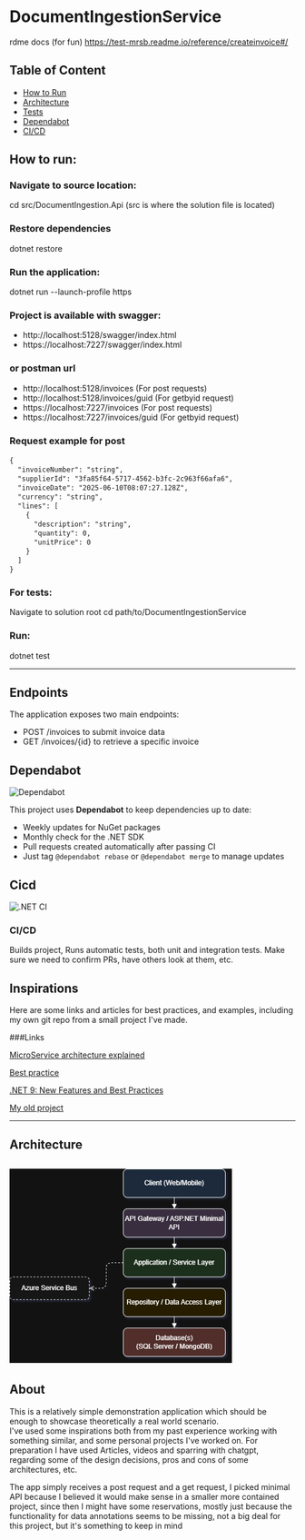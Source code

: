 # DocumentIngestionService

rdme docs (for fun)
https://test-mrsb.readme.io/reference/createinvoice#/

## Table of Content
- [How to Run](#how-to-run)
- [Architecture](#architecture)
- [Tests](#tests)
- [Dependabot](#dependabot)
- [CI/CD](#cicd)

## How to run: 

### Navigate to source location:
cd src/DocumentIngestion.Api (src is where the solution file is located)

### Restore dependencies 
dotnet restore

### Run the application:
dotnet run --launch-profile https 

### Project is available with swagger:
* http://localhost:5128/swagger/index.html
* https://localhost:7227/swagger/index.html

### or postman url
* http://localhost:5128/invoices  (For post requests)
* http://localhost:5128/invoices/guid (For getbyid request)
* https://localhost:7227/invoices (For post requests)
* https://localhost:7227/invoices/guid (For getbyid request)

### Request example for post

```
{
  "invoiceNumber": "string",
  "supplierId": "3fa85f64-5717-4562-b3fc-2c963f66afa6",
  "invoiceDate": "2025-06-10T08:07:27.128Z",
  "currency": "string",
  "lines": [
    {
      "description": "string",
      "quantity": 0,
      "unitPrice": 0
    }
  ]
}
```

### For tests:
Navigate to solution root
cd path/to/DocumentIngestionService

### Run:
dotnet test

---

## Endpoints
The application exposes two main endpoints:
* POST /invoices to submit invoice data
* GET /invoices/{id} to retrieve a specific invoice

## Dependabot

![Dependabot](https://img.shields.io/badge/Dependabot-enabled-brightgreen)

This project uses **Dependabot** to keep dependencies up to date:

- Weekly updates for NuGet packages  
- Monthly check for the .NET SDK  
- Pull requests created automatically after passing CI  
- Just tag `@dependabot rebase` or `@dependabot merge` to manage updates

## Cicd

![.NET CI](https://img.shields.io/github/actions/workflow/status/<your-org>/<your-repo>/.github/workflows/dotnet-ci.yml?branch=main)

### CI/CD 

Builds project, Runs automatic tests, both unit and integration tests.  Make sure we need to confirm PRs, have others look at them, etc. 

## Inspirations

Here are some links and articles for best practices, and examples, including my own git repo from a small project I've made.

###Links

[MicroService architecture explained](https://vfunction.com/blog/net-microservices-architecture/)

[Best practice](https://medium.com/%40xperturesolutions/best-practices-for-microservices-in-net-cc3005803005)

[.NET 9: New Features and Best Practices](https://dev.to/leandroveiga/enhanced-microservices-support-in-net-9-new-features-and-best-practices-1ci2#:~:text=Conclusion-,.,%2C%20secure%2C%20and%20resilient%20microservices.)

[My old project](https://github.com/kan-1337/MicroServices)

---

## Architecture
![Architecture Diagram](https://github.com/kan-1337/DocumentIngestionService/blob/master/DocumentIngestionArchitectureDiagram.jpg)
---

## About
This is a relatively simple demonstration application which should be enough to showcase theoretically a real world scenario.  
I've used some inspirations both from my past experience working with something similar, and some personal projects I've worked on. 
For preparation I have used Articles, videos and sparring with chatgpt, regarding some of the design decisions, pros and cons of some architectures, etc.

The app simply receives a post request and a get request, I picked minimal API because I believed it would make sense in a smaller more contained project, since then
I might have some reservations, mostly just because the functionality for data annotations seems to be missing, not a big deal for this project, but it's something to keep in mind

